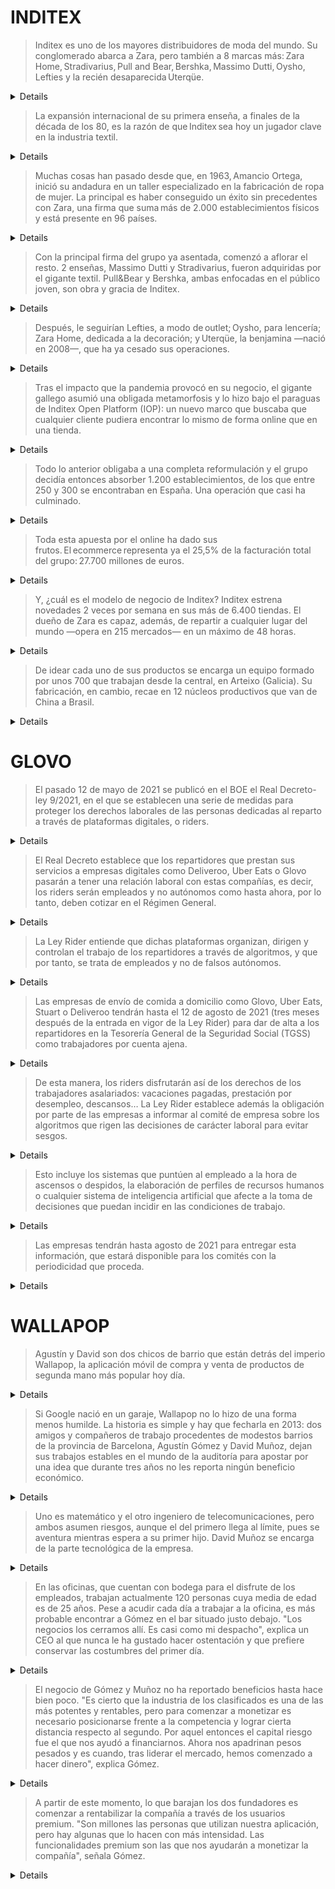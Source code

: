 # INDITEX

> Inditex es uno de los mayores distribuidores de moda del mundo. Su conglomerado abarca a Zara, pero también a 8 marcas más: Zara Home, Stradivarius, Pull and Bear, Bershka, Massimo Dutti, Oysho, Lefties y la recién desaparecida Uterqüe.

<details>
Inditex est l'un des plus grands distributeurs de mode au monde. Son conglomérat englobe Zara, mais aussi 8 autres marques : Zara Home, Stradivarius, Pull and Bear, Bershka, Massimo Dutti, Oysho, Lefties et la récemment disparue Uterqüe.
</details>


> La expansión internacional de su primera enseña, a finales de la década de los 80, es la razón de que Inditex sea hoy un jugador clave en la industria textil.

<details>
L'expansion internationale de sa première enseigne, à la fin des années 80, est la raison pour laquelle Inditex est aujourd'hui un acteur clé de l'industrie textile.
</details>


> Muchas cosas han pasado desde que, en 1963, Amancio Ortega, inició su andadura en un taller especializado en la fabricación de ropa de mujer. La principal es haber conseguido un éxito sin precedentes con Zara, una firma que suma más de 2.000 establecimientos físicos y está presente en 96 países.

<details>
Beaucoup de choses ont changé depuis que, en 1963, Amancio Ortega a commencé son parcours dans un atelier spécialisé dans la fabrication de vêtements pour femmes. Le principal exploit est d'avoir obtenu un succès sans précédent avec Zara, une marque qui compte plus de 2 000 magasins physiques et est présente dans 96 pays.
</details>


> Con la principal firma del grupo ya asentada, comenzó a aflorar el resto. 2 enseñas, Massimo Dutti y Stradivarius, fueron adquiridas por el gigante textil. Pull&Bear y Bershka, ambas enfocadas en el público joven, son obra y gracia de Inditex.

<details>
Avec la principale enseigne du groupe déjà établie, le reste a commencé à émerger. Deux enseignes, Massimo Dutti et Stradivarius, ont été acquises par le géant du textile. Pull&Bear et Bershka, toutes deux axées sur le public jeune, sont le fruit d'Inditex.
</details>


> Después, le seguirían Lefties, a modo de outlet; Oysho, para lencería; Zara Home, dedicada a la decoración; y Uterqüe, la benjamina —nació en 2008—, que ha ya cesado sus operaciones.

<details>
Ensuite, viendraient Lefties, à la manière d'un outlet ; Oysho, pour la lingerie ; Zara Home, dédiée à la décoration ; et Uterqüe, la benjamine — née en 2008 —, qui a déjà cessé ses opérations.
</details>


> Tras el impacto que la pandemia provocó en su negocio, el gigante gallego asumió una obligada metamorfosis y lo hizo bajo el paraguas de Inditex Open Platform (IOP): un nuevo marco que buscaba que cualquier cliente pudiera encontrar lo mismo de forma online que en una tienda.

<details>
Après l'impact que la pandémie a eu sur son activité, le géant galicien a assumé une métamorphose nécessaire et l'a fait sous l'égide de Inditex Open Platform (IOP) : un nouveau cadre visant à ce que tout client puisse trouver la même chose en ligne que dans un magasin.
</details>


> Todo lo anterior obligaba a una completa reformulación y el grupo decidía entonces absorber 1.200 establecimientos, de los que entre 250 y 300 se encontraban en España. Una operación que casi ha culminado.

<details>
Tout cela nécessitait une refonte complète et le groupe décidait alors d'absorber 1 200 établissements, dont entre 250 et 300 se trouvaient en Espagne. Une opération qui touche à sa fin.
</details>


> Toda esta apuesta por el online ha dado sus frutos. El ecommerce representa ya el 25,5% de la facturación total del grupo: 27.700 millones de euros.

<details>
Tout cet engagement en faveur du commerce en ligne a porté ses fruits. Le commerce électronique représente déjà 25,5 % du chiffre d'affaires total du groupe : 27 700 millions d'euros.
</details>


> Y, ¿cuál es el modelo de negocio de Inditex? Inditex estrena novedades 2 veces por semana en sus más de 6.400 tiendas. El dueño de Zara es capaz, además, de repartir a cualquier lugar del mundo —opera en 215 mercados— en un máximo de 48 horas.

<details>
Et, quel est le modèle d'affaires d'Inditex ? Inditex lance de nouvelles collections 2 fois par semaine dans ses plus de 6 400 magasins. Le propriétaire de Zara est également capable de livrer n'importe où dans le monde — il opère dans 215 marchés — en un maximum de 48 heures.
</details>


> De idear cada uno de sus productos se encarga un equipo formado por unos 700 que trabajan desde la central, en Arteixo (Galicia). Su fabricación, en cambio, recae en 12 núcleos productivos que van de China a Brasil.

<details>
Une équipe d'environ 700 personnes travaillant depuis le siège d'Arteixo (Galice) est chargée de concevoir chacun de ses produits. La fabrication, en revanche, est confiée à 12 noyaux de production allant de la Chine au Brésil.
</details>


# GLOVO

> El pasado 12 de mayo de 2021 se publicó en el BOE el Real Decreto-ley 9/2021, en el que se establecen una serie de medidas para proteger los derechos laborales de las personas dedicadas al reparto a través de plataformas digitales, o riders.

<details>
Le 12 mai 2021, le décret-loi royal 9/2021 a été publié au BOE, établissant une série de mesures visant à protéger les droits des travailleurs dédiés à la livraison via des plateformes numériques, ou « riders ».
</details>


> El Real Decreto establece que los repartidores que prestan sus servicios a empresas digitales como Deliveroo, Uber Eats o Glovo pasarán a tener una relación laboral con estas compañías, es decir, los riders serán empleados y no autónomos como hasta ahora, por lo tanto, deben cotizar en el Régimen General.

<details>
Le décret royal établit que les livreurs qui fournissent leurs services à des entreprises numériques telles que Deliveroo, Uber Eats ou Glovo auront une relation de travail avec ces entreprises, c'est-à-dire que les riders seront des employés et non des travailleurs indépendants comme auparavant. Par conséquent, ils doivent cotiser au Régime général.
</details>


> La Ley Rider entiende que dichas plataformas organizan, dirigen y controlan el trabajo de los repartidores a través de algoritmos, y que por tanto, se trata de empleados y no de falsos autónomos.

<details>
La loi Rider comprend que ces plates-formes organisent, dirigent et contrôlent le travail des livreurs via des algorithmes, et qu'il s'agit donc d'employés et non de faux indépendants.
</details>


> Las empresas de envío de comida a domicilio como Glovo, Uber Eats, Stuart o Deliveroo tendrán hasta el 12 de agosto de 2021 (tres meses después de la entrada en vigor de la Ley Rider) para dar de alta a los repartidores en la Tesorería General de la Seguridad Social (TGSS) como trabajadores por cuenta ajena.

<details>
Les entreprises de livraison de repas à domicile telles que Glovo, Uber Eats, Stuart ou Deliveroo auront jusqu'au 12 août 2021 (trois mois après l'entrée en vigueur de la loi Rider) pour inscrire les livreurs à la Trésorerie générale de la sécurité sociale (TGSS) en tant que salariés.
</details>


> De esta manera, los riders disfrutarán así de los derechos de los trabajadores asalariados: vacaciones pagadas, prestación por desempleo, descansos… La Ley Rider establece además la obligación por parte de las empresas a informar al comité de empresa sobre los algoritmos que rigen las decisiones de carácter laboral para evitar sesgos.

<details>
De cette manière, les riders bénéficieront des droits des travailleurs salariés : congés payés, indemnités de chômage, pauses… La loi Rider établit également l'obligation pour les entreprises d'informer le comité d'entreprise sur les algorithmes qui guident les décisions de nature professionnelle afin d'éviter les biais.
</details>


> Esto incluye los sistemas que puntúen al empleado a la hora de ascensos o despidos, la elaboración de perfiles de recursos humanos o cualquier sistema de inteligencia artificial que afecte a la toma de decisiones que puedan incidir en las condiciones de trabajo.

<details>
Cela inclut les systèmes qui évaluent les employés lors des promotions ou des licenciements, l'élaboration de profils de ressources humaines ou tout système d'intelligence artificielle qui affecte la prise de décision et peut influencer les conditions de travail.
</details>


> Las empresas tendrán hasta agosto de 2021 para entregar esta información, que estará disponible para los comités con la periodicidad que proceda.

<details>
Les entreprises auront jusqu'en août 2021 pour fournir ces informations, qui seront disponibles pour les comités selon la fréquence appropriée.
</details>


# WALLAPOP

> Agustín y David son dos chicos de barrio que están detrás del imperio Wallapop, la aplicación móvil de compra y venta de productos de segunda mano más popular hoy día.

<details>
Agustín et David sont deux jeunes du quartier à l'origine de l'empire Wallapop, l'application mobile d'achat et de vente de produits d'occasion la plus populaire aujourd'hui.
</details>


> Si Google nació en un garaje, Wallapop no lo hizo de una forma menos humilde. La historia es simple y hay que fecharla en 2013: dos amigos y compañeros de trabajo procedentes de modestos barrios de la provincia de Barcelona, Agustín Gómez y David Muñoz, dejan sus trabajos estables en el mundo de la auditoría para apostar por una idea que durante tres años no les reporta ningún beneficio económico.

<details>
Si Google est né dans un garage, Wallapop n'a pas été moins modeste dans sa création. L'histoire est simple et date de 2013 : deux amis et collègues de travail originaires de quartiers modestes de la province de Barcelone, Agustín Gómez et David Muñoz, quittent leurs emplois stables dans le monde de l'audit pour parier sur une idée qui ne leur rapporte aucun bénéfice économique pendant trois ans.
</details>


> Uno es matemático y el otro ingeniero de telecomunicaciones, pero ambos asumen riesgos, aunque el del primero llega al límite, pues se aventura mientras espera a su primer hijo. David Muñoz se encarga de la parte tecnológica de la empresa.

<details>
L'un est mathématicien et l'autre ingénieur en télécommunications, mais tous deux prennent des risques, bien que celui du premier atteigne ses limites, car il se lance tout en attendant son premier enfant. David Muñoz s'occupe de la partie technologique de l'entreprise.
</details>


> En las oficinas, que cuentan con bodega para el disfrute de los empleados, trabajan actualmente 120 personas cuya media de edad es de 25 años. Pese a acudir cada día a trabajar a la oficina, es más probable encontrar a Gómez en el bar situado justo debajo. "Los negocios los cerramos allí. Es casi como mi despacho", explica un CEO al que nunca le ha gustado hacer ostentación y que prefiere conservar las costumbres del primer día.

<details>
Dans les bureaux, qui disposent d'une cave pour le plaisir des employés, travaillent actuellement 120 personnes dont la moyenne d'âge est de 25 ans. Bien qu'il se rende chaque jour au bureau, il est plus probable de trouver Gómez dans le bar situé juste en dessous. "Nous concluons les affaires là-bas. C'est presque comme mon bureau", explique un PDG qui n'a jamais aimé faire étalage et qui préfère conserver les habitudes du premier jour.
</details>


> El negocio de Gómez y Muñoz no ha reportado beneficios hasta hace bien poco. "Es cierto que la industria de los clasificados es una de las más potentes y rentables, pero para comenzar a monetizar es necesario posicionarse frente a la competencia y lograr cierta distancia respecto al segundo. Por aquel entonces el capital riesgo fue el que nos ayudó a financiarnos. Ahora nos apadrinan pesos pesados y es cuando, tras liderar el mercado, hemos comenzado a hacer dinero", explica Gómez.

<details>
L'entreprise de Gómez et Muñoz n'a pas rapporté de bénéfices jusqu'à récemment. "Il est vrai que l'industrie des petites annonces est l'une des plus puissantes et rentables, mais pour commencer à monétiser, il est nécessaire de se positionner par rapport à la concurrence et de prendre une certaine distance par rapport au deuxième. À l'époque, le capital-risque nous a aidés à nous financer. Maintenant, nous sommes parrainés par des poids lourds et c'est à ce moment-là, après avoir dominé le marché, que nous avons commencé à gagner de l'argent", explique Gómez.
</details>


> A partir de este momento, lo que barajan los dos fundadores es comenzar a rentabilizar la compañía a través de los usuarios premium. "Son millones las personas que utilizan nuestra aplicación, pero hay algunas que lo hacen con más intensidad. Las funcionalidades premium son las que nos ayudarán a monetizar la compañía", señala Gómez.

<details>
À partir de ce moment, ce que envisagent les deux fondateurs, c'est de commencer à rentabiliser l'entreprise grâce aux utilisateurs premium. "Des millions de personnes utilisent notre application, mais certaines le font de manière plus intensive. Les fonctionnalités premium sont celles qui nous aideront à monétiser l'entreprise", indique Gómez.
</details>
